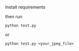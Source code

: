Install requirements

then run 

```
python test.py
```


or 

```
python test.py <your_jpeg_file>
```


